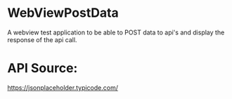 # WebViewPostData
A webview test application to be able to POST data to api's and display the response of the api call.

# API Source:
https://jsonplaceholder.typicode.com/
